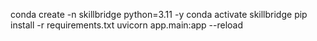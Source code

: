 conda create -n skillbridge python=3.11 -y
conda activate skillbridge
pip install -r requirements.txt
uvicorn app.main:app --reload